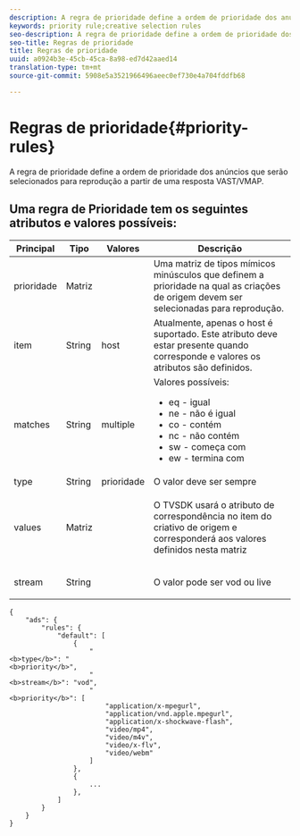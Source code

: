```yaml
---
description: A regra de prioridade define a ordem de prioridade dos anúncios que serão selecionados para reprodução a partir de uma resposta VAST/VMAP.
keywords: priority rule;creative selection rules
seo-description: A regra de prioridade define a ordem de prioridade dos anúncios que serão selecionados para reprodução a partir de uma resposta VAST/VMAP.
seo-title: Regras de prioridade
title: Regras de prioridade
uuid: a0924b3e-45cb-45ca-8a98-ed7d42aaed14
translation-type: tm+mt
source-git-commit: 5908e5a3521966496aeec0ef730e4a704fddfb68

---
```



# Regras de prioridade{#priority-rules}

A regra de prioridade define a ordem de prioridade dos anúncios que serão selecionados para reprodução a partir de uma resposta VAST/VMAP.

## Uma regra de Prioridade tem os seguintes atributos e valores possíveis:

<table id="table_ljp_tgx_hz">  
 <thead> 
  <tr> 
   <th class="entry"> Principal</th> 
   <th class="entry"> Tipo</th> 
   <th class="entry"> Valores</th> 
   <th class="entry"> Descrição</th> 
  </tr> 
 </thead>
 <tbody> 
  <tr> 
   <td><span class="codeph"> prioridade</span></td> 
   <td><span class="codeph"> Matriz</span></td> 
   <td></td> 
   <td> Uma matriz de tipos mímicos minúsculos que definem a prioridade na qual as criações de origem devem ser selecionadas para reprodução.</td> 
  </tr> 
  <tr> 
   <td><span class="codeph"> item</span></td> 
   <td><span class="codeph"> String</span></td> 
   <td><span class="codeph"> host</span></td> 
   <td>Atualmente, apenas <span class="codeph"> o host</span> é suportado. Este atributo deve estar presente quando <span class="codeph"> corresponde</span> e <span class="codeph"> valores</span> os atributos são definidos.</td> 
  </tr> 
  <tr> 
   <td><span class="codeph"> matches</span></td> 
   <td><span class="codeph"> String</span></td> 
   <td><span class="codeph"> multiple</span></td> 
   <td>Valores possíveis:
    <ul id="ul_tnf_2hx_hz"> 
     <li><span class="codeph"> eq</span> - igual</li> 
     <li><span class="codeph"> ne</span> - não é igual</li> 
     <li><span class="codeph"> co</span> - contém</li> 
     <li><span class="codeph"> nc</span> - não contém</li> 
     <li><span class="codeph"> sw</span> - começa com</li> 
     <li><span class="codeph"> ew</span> - termina com</li> 
    </ul></td> 
  </tr> 
  <tr> 
   <td><span class="codeph"> type</span></td> 
   <td><span class="codeph"> String</span></td> 
   <td><span class="codeph"> prioridade</span></td> 
   <td>O valor deve ser sempre <span class="codeph"></span></td> 
  </tr> 
  <tr> 
   <td><span class="codeph"> values</span></td> 
   <td><span class="codeph"> Matriz</span></td> 
   <td></td> 
   <td> <p>O TVSDK usará o atributo de <span class="codeph"> correspondência</span> no <span class="codeph"> item</span> do criativo de origem e corresponderá aos valores definidos nesta matriz</p> </td> 
  </tr> 
  <tr> 
   <td><span class="codeph"> stream</span></td> 
   <td><span class="codeph"> String</span></td> 
   <td></td> 
   <td> <p>O valor pode ser <span class="codeph"> vod</span> ou <span class="codeph"> live</span></p> </td> 
  </tr> 
 </tbody> 
</table>

```
{
    "ads": {
        "rules": {
            "default": [
                {
                    "
<b>type</b>": "
<b>priority</b>",
                    "
<b>stream</b>": "vod",
                    "
<b>priority</b>": [
                        "application/x-mpegurl",
                        "application/vnd.apple.mpegurl",
                        "application/x-shockwave-flash",
                        "video/mp4",
                        "video/m4v",
                        "video/x-flv",
                        "video/webm"
                    ]
                },
                {
                    ...
                },
            ]
        }
    }
}
```

